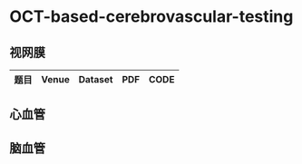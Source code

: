# OCT-based-cerebrovascular-testing
## 视网膜
| 题目   |   Venue   |  Dataset  |    PDF    |     CODE      |
|:----------------- |:---------:|:-----------------------:|:----------------------------------:|:-----------------------------:|
## 心血管

## 脑血管

